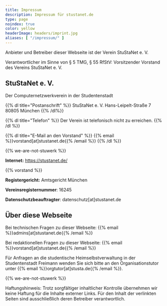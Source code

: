 ```yaml
---
title: Impressum
description: Impressum für stustanet.de
type: page
noindex: true
color: yellow
headerImage: headers/imprint.jpg
aliases: [ "/impressum/" ]
---
```


Anbieter und Betreiber dieser Webseite ist der Verein StuStaNet e. V.

Verantwortlicher im Sinne von § 5 TMG, § 55 RfStV: Vorsitzender Vorstand des Vereins StuStaNet e. V.

## StuStaNet e. V.
Der Computernetzwerkverein in der Studentenstadt

{{% dl title="Postanschrift" %}}
StuStaNet e. V.
Hans-Leipelt-Straße 7
80805 München
{{% /dl%}}

{{% dl title="Telefon" %}}
Der Verein ist telefonisch nicht zu erreichen.
{{% /dl %}}

{{% dl title="E-Mail an den Vorstand" %}}
{{% email %}}vorstand[at]stustanet.de{{% /email %}}
{{% /dl %}}

{{% we-are-not-stuwerk %}}

**Internet:** https://stustanet.de/

{{% vorstand %}}

**Registergericht:** Amtsgericht München

**Vereinsregisternummer**: 16245

**Datenschutzbeauftragter**: datenschutz[at]stustanet.de

## Über diese Webseite

Bei technischen Fragen zu dieser Webseite: {{% email %}}admins[at]stustanet.de{{% /email %}}

Bei redaktionellen Fragen zu dieser Webseite: {{% email %}}vorstand[at]stustanet.de{{% /email %}}

Für Anfragen an die studentische Heimselbstverwaltung in der Studentenstadt Freimann wenden Sie sich bitte an den Organisationstutor unter {{% email %}}orgtutor[at]stusta.de{{% /email %}}.


{{% we-are-not-stuwerk %}}

Haftungshinweis: Trotz sorgfältiger inhaltlicher Kontrolle übernehmen wir keine Haftung für die Inhalte externer Links. Für den Inhalt der verlinkten Seiten sind ausschließlich deren Betreiber verantwortlich.

